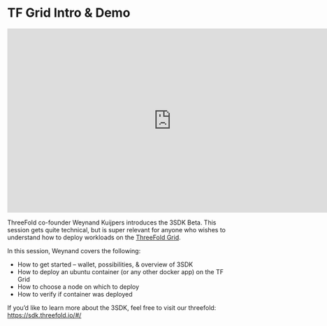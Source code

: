 # TF Grid Intro & Demo

<iframe width="750" height="421" src="https://www.youtube.com/embed/7m48_ERgxsg?start=25" frameborder="0" allow="accelerometer; autoplay; encrypted-media; gyroscope; picture-in-picture" allowfullscreen></iframe>

ThreeFold co-founder Weynand Kuijpers introduces the 3SDK Beta. This session gets quite technical, but is super relevant for anyone who wishes to understand how to deploy workloads on the [ThreeFold Grid](threefold__threefold_grid).

In this session, Weynand covers the following:

- How to get started – wallet, possibilities, & overview of 3SDK
- How to deploy an ubuntu container (or any other docker app) on the TF Grid
- How to choose a node on which to deploy
- How to verify if container was deployed

If you’d like to learn more about the 3SDK, feel free to visit our threefold: https://sdk.threefold.io/#/